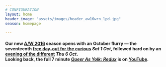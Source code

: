 ```yaml
---
# CONFIGURATION
layout: home
header_image: "assets/images/header_aw16wrn_lpd.jpg"
season: homepage

---
```

#### Our new [A/W 2016](/current/2016-autumnwinter) season opens with an October flurry — the seventeenth [free day-out for the curious](/current/2016-emergency) *Sat 1 Oct*, followed hard on by an [evening of the different](/current/2016-divergency) *Thu 6 Oct*.<br>Looking back, the full 7 minute [*Queer As Yolk: Redux*](/current/2016-springsummer/redux) is on <a href="http://youtu.be/wx_hJ0NxfI0" target="_blank">YouTube</a>.
